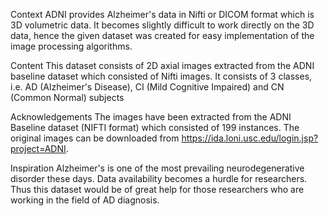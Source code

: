 Context
ADNI provides Alzheimer's data in Nifti or DICOM format which is 3D volumetric data. It becomes slightly difficult to work directly on the 3D data, 
hence the given dataset was created for easy implementation of the image processing algorithms.

Content
This dataset consists of 2D axial images extracted from the ADNI baseline dataset which consisted of Nifti images. It consists of 3 classes, 
i.e. AD (Alzheimer's Disease), CI (Mild Cognitive Impaired) and CN (Common Normal) subjects

Acknowledgements
The images have been extracted from the ADNI Baseline dataset (NIFTI format) which consisted of 199 instances. 
The original images can be downloaded from https://ida.loni.usc.edu/login.jsp?project=ADNI.

Inspiration
Alzheimer's is one of the most prevailing neurodegenerative disorder these days. Data availability becomes a hurdle for researchers. 
Thus this dataset would be of great help for those researchers who are working in the field of AD diagnosis.

